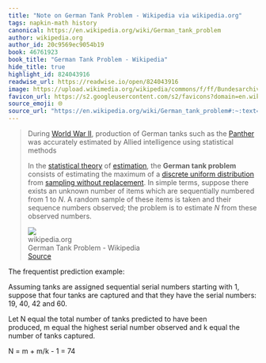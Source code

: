 ```yaml
---
title: "Note on German Tank Problem - Wikipedia via wikipedia.org"
tags: napkin-math history
canonical: https://en.wikipedia.org/wiki/German_tank_problem
author: wikipedia.org
author_id: 20c9569ec9054b19
book: 46761923
book_title: "German Tank Problem - Wikipedia"
hide_title: true
highlight_id: 824043916
readwise_url: https://readwise.io/open/824043916
image: https://upload.wikimedia.org/wikipedia/commons/f/ff/Bundesarchiv_Bild_101I-635-3966-27%2C_Panzerfabrik_in_Deutschland.jpg
favicon_url: https://s2.googleusercontent.com/s2/favicons?domain=en.wikipedia.org
source_emoji: 🌐
source_url: "https://en.wikipedia.org/wiki/German_tank_problem#:~:text=During,these%20observed%20numbers."
---
```


> During [World War II](https://en.wikipedia.org/wiki/World_War_II), production of German tanks such as the [Panther](https://en.wikipedia.org/wiki/Panther_tank) was accurately estimated by Allied intelligence using statistical methods
> 
> In the [statistical theory](https://en.wikipedia.org/wiki/Statistical_theory) of [estimation](https://en.wikipedia.org/wiki/Estimation_theory), the **German tank problem** consists of estimating the maximum of a [discrete uniform distribution](https://en.wikipedia.org/wiki/Discrete_uniform_distribution) from [sampling without replacement](https://en.wikipedia.org/wiki/Sampling_without_replacement). In simple terms, suppose there exists an unknown number of items which are sequentially numbered from 1 to *N*. A random sample of these items is taken and their sequence numbers observed; the problem is to estimate *N* from these observed numbers.
> <div class="quoteback-footer"><div class="quoteback-avatar"><img class="mini-favicon" src="https://s2.googleusercontent.com/s2/favicons?domain=en.wikipedia.org"></div><div class="quoteback-metadata"><div class="metadata-inner"><span style="display:none">FROM:</span><div aria-label="wikipedia.org" class="quoteback-author"> wikipedia.org</div><div aria-label="German Tank Problem - Wikipedia" class="quoteback-title"> German Tank Problem - Wikipedia</div></div></div><div class="quoteback-backlink"><a target="_blank" aria-label="go to the full text of this quotation" rel="noopener" href="https://en.wikipedia.org/wiki/German_tank_problem#:~:text=During,these%20observed%20numbers." class="quoteback-arrow"> Source</a></div></div>

The frequentist prediction example:

Assuming tanks are assigned sequential serial numbers starting with 1, suppose that four tanks are captured and that they have the serial numbers: 19, 40, 42 and 60.

Let N equal the total number of tanks predicted to have been produced, m equal the highest serial number observed and k equal the number of tanks captured.

N = m + m/k - 1 = 74